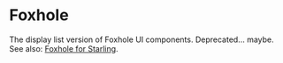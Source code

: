 # Foxhole

The display list version of Foxhole UI components. Deprecated... maybe. See also: [Foxhole for Starling](https://github.com/joshtynjala/foxhole-starling).